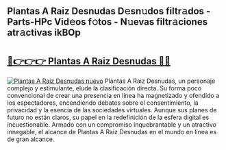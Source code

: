## Plantas A Raiz Desnudas D𝚎sn𝚞dos filtr𝚊dos - Parts-HPc Vid𝚎os f𝚘tos - N𝚞evas filtr𝚊ciones atr𝚊ctivas ikBOp

# <h2><a href="http://mb7um1r.tromn.icu/?c=Plantas+A+Raiz+Desnudas">🔗👉👉👉 Plantas A Raiz Desnudas 🔗🔗</a></h2>

[![Plantas A Raiz Desnudas nuevo](https://i.imgur.com/pEAQMta.gif)](http://mb7um1r.tromn.icu/?c=Plantas+A+Raiz+Desnudas)
Plantas A Raiz Desnudas, un personaje complejo y estimulante, elude la clasificación directa. Su forma poco convencional de crear una presencia en línea ha magnetizado y ofendido a los espectadores, encendiendo debates sobre el consentimiento, la privacidad y la esencia de las sociedades virtuales. Aunque sus planes de futuro no están claros, su papel en la redefinición de la esfera digital es incuestionable. Armado con un compromiso inquebrantable y un atractivo innegable, el alcance de Plantas A Raiz Desnudas en el mundo en línea es de gran alcance.
